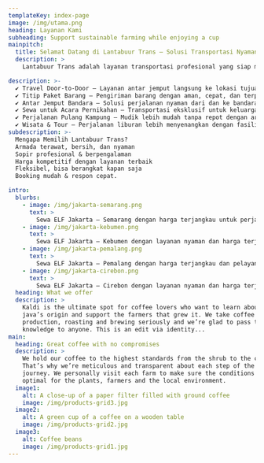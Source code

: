 ```yaml
---
templateKey: index-page
image: /img/utama.png
heading: Layanan Kami
subheading: Support sustainable farming while enjoying a cup
mainpitch:
  title: Selamat Datang di Lantabuur Trans – Solusi Transportasi Nyaman dan Terpercaya!
  description: >
    Lantabuur Trans adalah layanan transportasi profesional yang siap memenuhi kebutuhan perjalanan Anda dengan armada *Isuzu Elf & Proton Exora* yang nyaman dan terawat. Kami berkomitmen untuk memberikan layanan terbaik dengan sistem *jemput dan antar langsung ke lokasi* (door-to-door), sehingga perjalanan Anda lebih praktis, aman, cepat, dan efisien.  

description: >-
  ✔ Travel Door-to-Door – Layanan antar jemput langsung ke lokasi tujuan Anda.
  ✔ Titip Paket Barang – Pengiriman barang dengan aman, cepat, dan terpercaya.
  ✔ Antar Jemput Bandara – Solusi perjalanan nyaman dari dan ke bandara.
  ✔ Sewa untuk Acara Pernikahan – Transportasi eksklusif untuk keluarga & tamu undangan.
  ✔ Perjalanan Pulang Kampung – Mudik lebih mudah tanpa repot dengan armada luas.
  ✔ Wisata & Tour – Perjalanan liburan lebih menyenangkan dengan fasilitas terbaik.
subdescription: >-
  Mengapa Memilih Lantabuur Trans?
  Armada terawat, bersih, dan nyaman
  Sopir profesional & berpengalaman
  Harga kompetitif dengan layanan terbaik
  Fleksibel, bisa berangkat kapan saja
  Booking mudah & respon cepat.

intro:
  blurbs:
    - image: /img/jakarta-semarang.png
      text: >
        Sewa ELF Jakarta – Semarang dengan harga terjangkau untuk perjalanan yang nyaman dan aman! Nikmati layanan door-to-door, armada luas dan terawat, serta sopir berpengalaman yang siap mengantar Anda dengan pelayanan terbaik. Cocok untuk mudik, wisata, atau perjalanan bisnis. Pesan sekarang dan rasakan perjalanan tanpa repot!.
    - image: /img/jakarta-kebumen.png
      text: >
        Sewa ELF Jakarta – Kebumen dengan layanan nyaman dan harga terjangkau! Nikmati perjalanan door-to-door dengan armada luas, terawat, dan sopir berpengalaman. Cocok untuk mudik, wisata, atau perjalanan bisnis. Pesan sekarang untuk perjalanan aman dan bebas repot!.
    - image: /img/jakarta-pemalang.png
      text: >
        Sewa ELF Jakarta – Pemalang dengan harga terjangkau dan pelayanan terbaik! Nikmati perjalanan door-to-door dengan armada luas, nyaman, dan sopir berpengalaman. Cocok untuk mudik, wisata, atau perjalanan bisnis. Pesan sekarang untuk perjalanan aman dan tanpa repot!.
    - image: /img/jakarta-cirebon.png
      text: >
        Sewa ELF Jakarta – Cirebon dengan layanan nyaman dan harga terjangkau! Perjalanan door-to-door dengan armada luas, terawat, dan sopir berpengalaman. Cocok untuk mudik, wisata, atau perjalanan bisnis. Pesan sekarang untuk perjalanan aman dan bebas repot!.
  heading: What we offer
  description: >
    Kaldi is the ultimate spot for coffee lovers who want to learn about their
    java’s origin and support the farmers that grew it. We take coffee
    production, roasting and brewing seriously and we’re glad to pass that
    knowledge to anyone. This is an edit via identity...
main:
  heading: Great coffee with no compromises
  description: >
    We hold our coffee to the highest standards from the shrub to the cup.
    That’s why we’re meticulous and transparent about each step of the coffee’s
    journey. We personally visit each farm to make sure the conditions are
    optimal for the plants, farmers and the local environment.
  image1:
    alt: A close-up of a paper filter filled with ground coffee
    image: /img/products-grid3.jpg
  image2:
    alt: A green cup of a coffee on a wooden table
    image: /img/products-grid2.jpg
  image3:
    alt: Coffee beans
    image: /img/products-grid1.jpg
---
```

